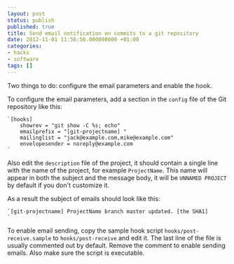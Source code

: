 ```yaml
---
layout: post
status: publish
published: true
title: Send email notification on commits to a git repository
date: 2012-11-01 11:56:58.000000000 +01:00
categories:
- hacks
- software
tags: []
---
```

Two things to do: configure the email parameters and enable the hook.

To configure the email parameters, add a section in the `config` file of the Git repository like this:


```
`[hooks]
    showrev = "git show -C %s; echo"
    emailprefix = "[git-projectname] "
    mailinglist = "jack@example.com,mike@example.com"
    envelopesender = noreply@example.com
`
```


Also edit the `description` file of the project, it should contain a single line with the name of the project, for example `ProjectName`. This name will appear in both the subject and the message body, it will be `UNNAMED PROJECT` by default if you don't customize it.

As a result the subject of emails should look like this:


```
`[git-projectname] ProjectName branch master updated. [the SHA1]
`
```


To enable email sending, copy the sample hook script `hooks/post-receive.sample` to `hooks/post-receive` and edit it. The last line of the file is usually commented out by default. Remove the comment to enable sending emails. Also make sure the script is executable.
